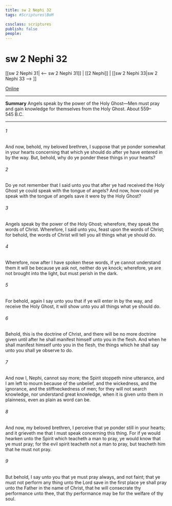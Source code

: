 ```yaml
---
title: sw 2 Nephi 32
tags: #Scriptures\BoM

cssclass: scriptures
publish: false
people:
---
```


# sw 2 Nephi 32
[[sw 2 Nephi 31| <-- sw 2 Nephi 31]] | [[2 Nephi]] | [[sw 2 Nephi 33|sw 2 Nephi 33 --> ]]

[Online](https://churchofjesuschrist.org/study/scriptures/bofm/2-ne/32?lang=eng)

---
__Summary__
Angels speak by the power of the Holy Ghost—Men must pray and gain knowledge for themselves from the Holy Ghost. About 559–545 B.C.

---
###### 1 
And now, behold, my beloved brethren, I suppose that ye ponder somewhat in your hearts concerning that which ye should do after ye have entered in by the way. But, behold, why do ye ponder these things in your hearts?

###### 2 
Do ye not remember that I said unto you that after ye had received the Holy Ghost ye could speak with the tongue of angels? And now, how could ye speak with the tongue of angels save it were by the Holy Ghost?

###### 3 
Angels speak by the power of the Holy Ghost; wherefore, they speak the words of Christ. Wherefore, I said unto you, feast upon the words of Christ; for behold, the words of Christ will tell you all things what ye should do.

###### 4 
Wherefore, now after I have spoken these words, if ye cannot understand them it will be because ye ask not, neither do ye knock; wherefore, ye are not brought into the light, but must perish in the dark.

###### 5 
For behold, again I say unto you that if ye will enter in by the way, and receive the Holy Ghost, it will show unto you all things what ye should do.

###### 6 
Behold, this is the doctrine of Christ, and there will be no more doctrine given until after he shall manifest himself unto you in the flesh. And when he shall manifest himself unto you in the flesh, the things which he shall say unto you shall ye observe to do.

###### 7 
And now I, Nephi, cannot say more; the Spirit stoppeth mine utterance, and I am left to mourn because of the unbelief, and the wickedness, and the ignorance, and the stiffneckedness of men; for they will not search knowledge, nor understand great knowledge, when it is given unto them in plainness, even as plain as word can be.

###### 8 
And now, my beloved brethren, I perceive that ye ponder still in your hearts; and it grieveth me that I must speak concerning this thing. For if ye would hearken unto the Spirit which teacheth a man to pray, ye would know that ye must pray; for the evil spirit teacheth not a man to pray, but teacheth him that he must not pray.

###### 9 
But behold, I say unto you that ye must pray always, and not faint; that ye must not perform any thing unto the Lord save in the first place ye shall pray unto the Father in the name of Christ, that he will consecrate thy performance unto thee, that thy performance may be for the welfare of thy soul.

